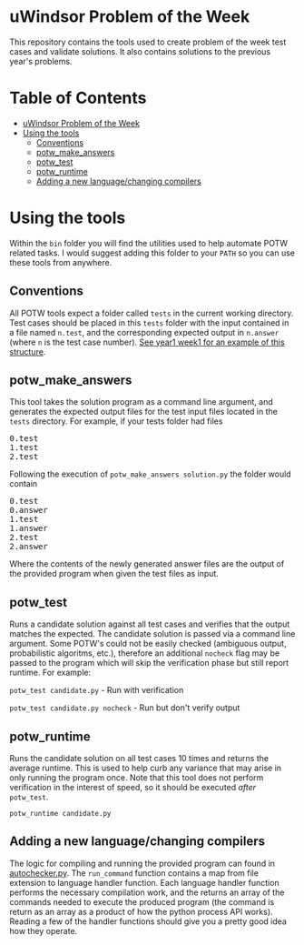 # uWindsor Problem of the Week

This repository contains the tools used to create problem of the week test cases
and validate solutions.  It also contains solutions to the previous year's problems.

# Table of Contents

- [uWindsor Problem of the Week](#)
- [Using the tools](#)
    - [Conventions](#)
    - [potw_make_answers](#)
    - [potw_test](#)
    - [potw_runtime](#)
    - [Adding a new language/changing compilers](#)

# Using the tools

Within the `bin` folder you will find the utilities used to help automate POTW
related tasks.  I would suggest adding this folder to your `PATH` so you can
use these tools from anywhere.

## Conventions

All POTW tools expect a folder called `tests` in the current working directory.
Test cases should be placed in this `tests` folder with the input contained
in a file named `n.test`, and the corresponding expected output in `n.answer`
(where `n` is the test case number). [See year1 week1 for an example of this structure](https://github.com/Quinny/Problem-of-the-Week/tree/master/year2/week1/tests).

## potw_make_answers

This tool takes the solution program as a command line argument, and generates
the expected output files for the test input files located in the `tests` directory.
For example, if your tests folder had files

<pre>
0.test
1.test
2.test
</pre>


Following the execution of `potw_make_answers solution.py` the folder would contain

<pre>
0.test
0.answer
1.test
1.answer
2.test
2.answer
</pre>

Where the contents of the newly generated answer files are the output of the
provided program when given the test files as input.

## potw_test

Runs a candidate solution against all test cases and verifies that the output
matches the expected.  The candidate solution is passed via a command line argument.
Some POTW's could not be easily checked (ambiguous output, probabilistic algoritms,
etc.), therefore an additional `nocheck` flag may be passed to the program which
will skip the verification phase but still report runtime.  For example:

`potw_test candidate.py` - Run with verification

`potw_test candidate.py nocheck` - Run but don't verify output

## potw_runtime

Runs the candidate solution on all test cases 10 times and returns the average
runtime.  This is used to help curb any variance that may arise in only
running the program once.  Note that this tool does not perform verification
in the interest of speed, so it should be executed *after* `potw_test`.

`potw_runtime candidate.py`

## Adding a new language/changing compilers

The logic for compiling and running the provided program can found in
[autochecker.py](https://github.com/Quinny/Problem-of-the-Week/blob/master/bin/autochecker.py).
The `run_command` function contains a map from file extension to language
handler function.  Each language handler function performs the necessary
compilation work, and the returns an array of the commands needed to execute
the produced program (the command is return as an array as a product of how
the python process API works).  Reading a few of the handler functions should
give you a pretty good idea how they operate.
